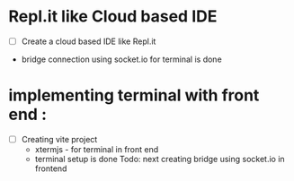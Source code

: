 # Repl.it like Cloud based IDE 
- [ ] Create a cloud based IDE like Repl.it

- bridge connection using socket.io for terminal is done

# implementing terminal with front end :
- [ ] Creating vite project
    - xtermjs - for terminal in front end
    - terminal setup is done 
        Todo: next
            creating bridge using socket.io in frontend